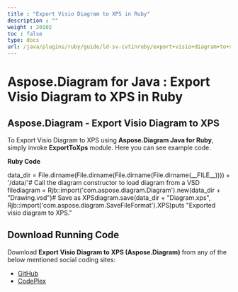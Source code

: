 ```yaml
---
title : "Export Visio Diagram to XPS in Ruby" 
description : "" 
weight : 20102 
toc : false
type: docs
url: /java/plugins/ruby/guide/ld-sv-cvtinruby/export+visio+diagram+to+xps+in+ruby/
---
```


# Aspose.Diagram for Java : Export Visio Diagram to XPS in Ruby


## Aspose.Diagram - Export Visio Diagram to XPS

To Export Visio Diagram to XPS using **Aspose.Diagram Java for Ruby**, simply invoke **ExportToXps** module. Here you can see example code.

**Ruby Code**

data\_dir = File.dirname(File.dirname(File.dirname(File.dirname(\_\_FILE\_\_)))) + '/data/'# Call the diagram constructor to load diagram from a VSD filediagram = Rjb::import('com.aspose.diagram.Diagram').new(data\_dir + "Drawing.vsd")# Save as XPSdiagram.save(data\_dir + "Diagram.xps", Rjb::import('com.aspose.diagram.SaveFileFormat').XPS)puts "Exported visio diagram to XPS."

## Download Running Code

Download **Export Visio Diagram to XPS (Aspose.Diagram)** from any of the below mentioned social coding sites:

*   [GitHub](https://github.com/asposediagram/Aspose.Diagram-for-Java/blob/master/Plugins/Aspose_Diagram_Java_for_Ruby/lib/asposediagramjava/Export/exporttoxps.rb)
*   [CodePlex](https://asposediagramjavaruby.codeplex.com/SourceControl/latest#lib/asposediagramjava/Export/exporttoxps.rb)

